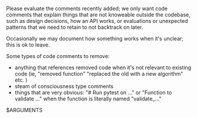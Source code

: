 Please evaluate the comments recently added; we only want code comments that explain things that are not knoweable outside the codebase, such as design decisions, how an API works, or evaluations or unexpected patterns that we need to retain to not backtrack on later.

Occasionally we may document how something works when it's unclear; this is ok to leave.

Some types of code comments to remove:
- anything that references removed code when it's not relevant to existing code (ie, "removed function" "replaced the old with a new algorithm" etc. )
- steam of consciousness type comments
- things that are very obvious: "# Run pytest on ..." or "Function to validate ..." when the function is literally named "validate_..."

$ARGUMENTS